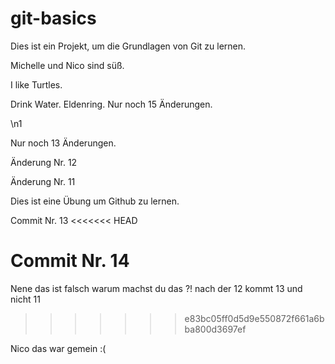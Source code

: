 # git-basics

Dies ist ein Projekt, um die Grundlagen von Git zu lernen.

Michelle und Nico sind süß.

I like Turtles.

Drink Water. Eldenring. Nur noch 15 Änderungen.

\n1

Nur noch 13 Änderungen.

Änderung Nr. 12

Änderung Nr. 11

Dies ist eine Übung um Github zu lernen.

Commit Nr. 13
<<<<<<< HEAD

Commit Nr. 14
=======
Nene das ist falsch
warum machst du das ?! 
nach der 12 kommt 13 und nicht 11
>>>>>>> e83bc05ff0d5d9e550872f661a6bba800d3697ef

Nico das war gemein :(

